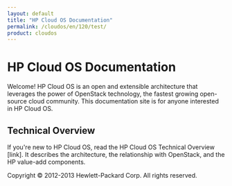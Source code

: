 ```yaml
---
layout: default
title: "HP Cloud OS Documentation"
permalink: /cloudos/en/120/test/
product: cloudos
---
```


# HP Cloud OS Documentation

Welcome! HP Cloud OS is an open and extensible architecture that leverages the power of OpenStack technology, 
the fastest growing open-source cloud community. This documentation site is for anyone interested in HP Cloud OS.

## Technical Overview

If you're new to HP Cloud OS, read the HP Cloud OS Technical Overview [link]. It describes the architecture, 
the relationship with OpenStack, and the HP value-add components.

Copyright &copy; 2012-2013 Hewlett-Packard Corp. All rights reserved.
